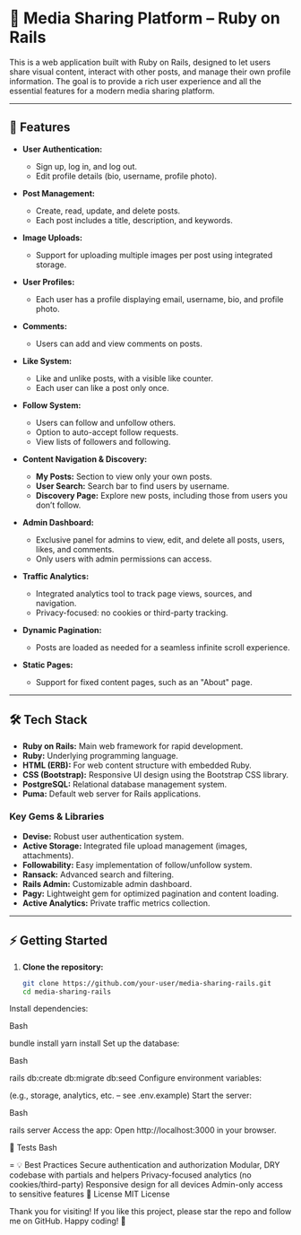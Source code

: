 # 📸 Media Sharing Platform – Ruby on Rails

This is a web application built with Ruby on Rails, designed to let users share visual content, interact with other posts, and manage their own profile information. The goal is to provide a rich user experience and all the essential features for a modern media sharing platform.

---

## 🚀 Features

- **User Authentication:**  
  - Sign up, log in, and log out.
  - Edit profile details (bio, username, profile photo).

- **Post Management:**  
  - Create, read, update, and delete posts.
  - Each post includes a title, description, and keywords.

- **Image Uploads:**  
  - Support for uploading multiple images per post using integrated storage.

- **User Profiles:**  
  - Each user has a profile displaying email, username, bio, and profile photo.

- **Comments:**  
  - Users can add and view comments on posts.

- **Like System:**  
  - Like and unlike posts, with a visible like counter.
  - Each user can like a post only once.

- **Follow System:**  
  - Users can follow and unfollow others.
  - Option to auto-accept follow requests.
  - View lists of followers and following.

- **Content Navigation & Discovery:**  
  - **My Posts:** Section to view only your own posts.
  - **User Search:** Search bar to find users by username.
  - **Discovery Page:** Explore new posts, including those from users you don’t follow.

- **Admin Dashboard:**  
  - Exclusive panel for admins to view, edit, and delete all posts, users, likes, and comments.
  - Only users with admin permissions can access.

- **Traffic Analytics:**  
  - Integrated analytics tool to track page views, sources, and navigation.
  - Privacy-focused: no cookies or third-party tracking.

- **Dynamic Pagination:**  
  - Posts are loaded as needed for a seamless infinite scroll experience.

- **Static Pages:**  
  - Support for fixed content pages, such as an "About" page.

---

## 🛠️ Tech Stack

- **Ruby on Rails:** Main web framework for rapid development.
- **Ruby:** Underlying programming language.
- **HTML (ERB):** For web content structure with embedded Ruby.
- **CSS (Bootstrap):** Responsive UI design using the Bootstrap CSS library.
- **PostgreSQL:** Relational database management system.
- **Puma:** Default web server for Rails applications.

### **Key Gems & Libraries**

- **Devise:** Robust user authentication system.
- **Active Storage:** Integrated file upload management (images, attachments).
- **Followability:** Easy implementation of follow/unfollow system.
- **Ransack:** Advanced search and filtering.
- **Rails Admin:** Customizable admin dashboard.
- **Pagy:** Lightweight gem for optimized pagination and content loading.
- **Active Analytics:** Private traffic metrics collection.

---

## ⚡ Getting Started

1. **Clone the repository:**
   ```bash
   git clone https://github.com/your-user/media-sharing-rails.git
   cd media-sharing-rails
Install dependencies:

Bash

bundle install
yarn install
Set up the database:

Bash

rails db:create db:migrate db:seed
Configure environment variables:

(e.g., storage, analytics, etc. – see .env.example)
Start the server:

Bash

rails server
Access the app:
Open http://localhost:3000 in your browser.

🧪 Tests
Bash

=
💡 Best Practices
Secure authentication and authorization
Modular, DRY codebase with partials and helpers
Privacy-focused analytics (no cookies/third-party)
Responsive design for all devices
Admin-only access to sensitive features
📄 License
MIT License

Thank you for visiting! If you like this project, please star the repo and follow me on GitHub.
Happy coding! 🚀

